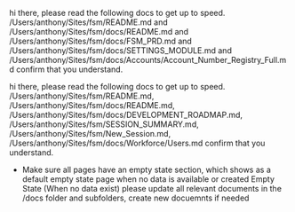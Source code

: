 hi there, please read the following docs to get up to speed. /Users/anthony/Sites/fsm/README.md and 
/Users/anthony/Sites/fsm/docs/README.md and
/Users/anthony/Sites/fsm/docs/FSM_PRD.md and /Users/anthony/Sites/fsm/docs/SETTINGS_MODULE.md 
and /Users/anthony/Sites/fsm/docs/Accounts/Account_Number_Registry_Full.md
 confirm that you understand. 


hi there, please read the following docs to get up to speed.
/Users/anthony/Sites/fsm/README.md,
/Users/anthony/Sites/fsm/docs/README.md,
/Users/anthony/Sites/fsm/docs/DEVELOPMENT_ROADMAP.md,
/Users/anthony/Sites/fsm/SESSION_SUMMARY.md,
/Users/anthony/Sites/fsm/New_Session.md,
/Users/anthony/Sites/fsm/docs/Workforce/Users.md
confirm that you understand. 

- Make sure all pages have an empty state section, which shows as a default empty state page when no data is available or created
Empty State (When no data exist)
please update all relevant documents in the /docs folder and subfolders, create new docuemnts if needed